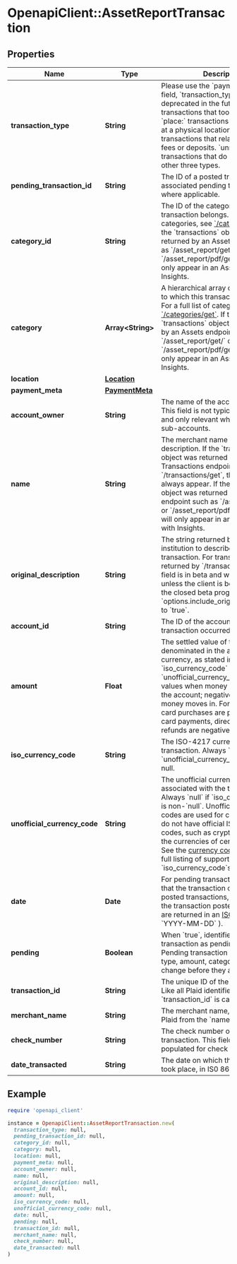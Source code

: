# OpenapiClient::AssetReportTransaction

## Properties

| Name | Type | Description | Notes |
| ---- | ---- | ----------- | ----- |
| **transaction_type** | **String** | Please use the &#x60;payment_channel&#x60; field, &#x60;transaction_type&#x60; will be deprecated in the future.  &#x60;digital:&#x60; transactions that took place online.  &#x60;place:&#x60; transactions that were made at a physical location.  &#x60;special:&#x60; transactions that relate to banks, e.g. fees or deposits.  &#x60;unresolved:&#x60; transactions that do not fit into the other three types.  | [optional] |
| **pending_transaction_id** | **String** | The ID of a posted transaction&#39;s associated pending transaction, where applicable. | [optional] |
| **category_id** | **String** | The ID of the category to which this transaction belongs. For a full list of categories, see [&#x60;/categories/get&#x60;](https://plaid.com/docs/api/products/#categoriesget).  If the &#x60;transactions&#x60; object was returned by an Assets endpoint such as &#x60;/asset_report/get/&#x60; or &#x60;/asset_report/pdf/get&#x60;, this field will only appear in an Asset Report with Insights. | [optional] |
| **category** | **Array&lt;String&gt;** | A hierarchical array of the categories to which this transaction belongs. For a full list of categories, see [&#x60;/categories/get&#x60;](https://plaid.com/docs/api/products/#categoriesget).  If the &#x60;transactions&#x60; object was returned by an Assets endpoint such as &#x60;/asset_report/get/&#x60; or &#x60;/asset_report/pdf/get&#x60;, this field will only appear in an Asset Report with Insights. | [optional] |
| **location** | [**Location**](Location.md) |  | [optional] |
| **payment_meta** | [**PaymentMeta**](PaymentMeta.md) |  | [optional] |
| **account_owner** | **String** | The name of the account owner. This field is not typically populated and only relevant when dealing with sub-accounts. | [optional] |
| **name** | **String** | The merchant name or transaction description.  If the &#x60;transactions&#x60; object was returned by a Transactions endpoint such as &#x60;/transactions/get&#x60;, this field will always appear. If the &#x60;transactions&#x60; object was returned by an Assets endpoint such as &#x60;/asset_report/get/&#x60; or &#x60;/asset_report/pdf/get&#x60;, this field will only appear in an Asset Report with Insights. | [optional] |
| **original_description** | **String** | The string returned by the financial institution to describe the transaction. For transactions returned by &#x60;/transactions/get&#x60;, this field is in beta and will be omitted unless the client is both enrolled in the closed beta program and has set &#x60;options.include_original_description&#x60; to &#x60;true&#x60;. |  |
| **account_id** | **String** | The ID of the account in which this transaction occurred. |  |
| **amount** | **Float** | The settled value of the transaction, denominated in the account&#39;s currency, as stated in &#x60;iso_currency_code&#x60; or &#x60;unofficial_currency_code&#x60;. Positive values when money moves out of the account; negative values when money moves in. For example, debit card purchases are positive; credit card payments, direct deposits, and refunds are negative. |  |
| **iso_currency_code** | **String** | The ISO-4217 currency code of the transaction. Always &#x60;null&#x60; if &#x60;unofficial_currency_code&#x60; is non-null. |  |
| **unofficial_currency_code** | **String** | The unofficial currency code associated with the transaction. Always &#x60;null&#x60; if &#x60;iso_currency_code&#x60; is non-&#x60;null&#x60;. Unofficial currency codes are used for currencies that do not have official ISO currency codes, such as cryptocurrencies and the currencies of certain countries.  See the [currency code schema](https://plaid.com/docs/api/accounts#currency-code-schema) for a full listing of supported &#x60;iso_currency_code&#x60;s. |  |
| **date** | **Date** | For pending transactions, the date that the transaction occurred; for posted transactions, the date that the transaction posted. Both dates are returned in an [ISO 8601](https://wikipedia.org/wiki/ISO_8601) format ( &#x60;YYYY-MM-DD&#x60; ). |  |
| **pending** | **Boolean** | When &#x60;true&#x60;, identifies the transaction as pending or unsettled. Pending transaction details (name, type, amount, category ID) may change before they are settled. |  |
| **transaction_id** | **String** | The unique ID of the transaction. Like all Plaid identifiers, the &#x60;transaction_id&#x60; is case sensitive. |  |
| **merchant_name** | **String** | The merchant name, as extracted by Plaid from the &#x60;name&#x60; field. | [optional] |
| **check_number** | **String** | The check number of the transaction. This field is only populated for check transactions. | [optional] |
| **date_transacted** | **String** | The date on which the transaction took place, in IS0 8601 format. | [optional] |

## Example

```ruby
require 'openapi_client'

instance = OpenapiClient::AssetReportTransaction.new(
  transaction_type: null,
  pending_transaction_id: null,
  category_id: null,
  category: null,
  location: null,
  payment_meta: null,
  account_owner: null,
  name: null,
  original_description: null,
  account_id: null,
  amount: null,
  iso_currency_code: null,
  unofficial_currency_code: null,
  date: null,
  pending: null,
  transaction_id: null,
  merchant_name: null,
  check_number: null,
  date_transacted: null
)
```

